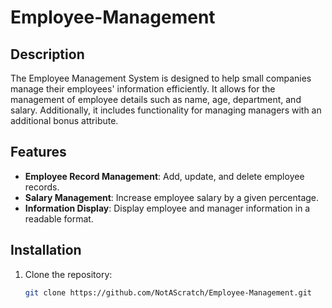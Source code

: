 # Employee-Management

## Description

The Employee Management System is designed to help small companies manage their employees' information efficiently. It allows for the management of employee details such as name, age, department, and salary. Additionally, it includes functionality for managing managers with an additional bonus attribute.

## Features

- **Employee Record Management**: Add, update, and delete employee records.
- **Salary Management**: Increase employee salary by a given percentage.
- **Information Display**: Display employee and manager information in a readable format.

## Installation

1. Clone the repository:
   ```bash
   git clone https://github.com/NotAScratch/Employee-Management.git
   ```
